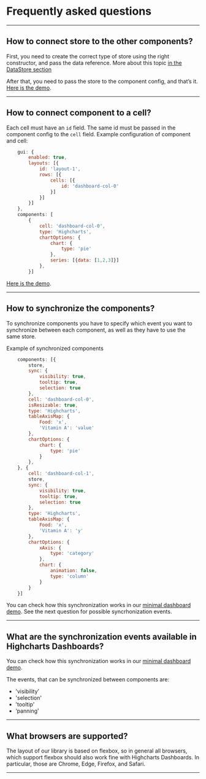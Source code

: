 Frequently asked questions
===

* * *
How to connect store to the other components?
---------------------------------------------

First, you need to create the correct type of store using the right constructor, and pass the data reference. More about this topic [in the DataStore section](https://www.highcharts.com/docs/dashboards/data-store)

After that, you need to pass the store to the component config, and that’s it.
[Here is the demo](https://jsfiddle.net/gh/get/library/pure/highcharts/highcharts/samples/dashboards/demos/dashboard-minimal).

* * *

How to connect component to a cell?
----------------------------------
Each cell must have an `id` field. The same id must be passed in the component config to the `cell` field. Example configuration of component and cell:

```js
    gui: {
        enabled: true,
        layouts: [{
            id: 'layout-1',
            rows: [{
                cells: [{
                    id: 'dashboard-col-0'
                }]
            }]
        }]
    },
    components: [
        {
            cell: 'dashboard-col-0',
            type: 'Highcharts',
            chartOptions: {
                chart: {
                    type: 'pie'
                },
                series: [{data: [1,2,3]}]
            },
        }]
```

[Here is the demo](https://jsfiddle.net/gh/get/library/pure/highcharts/highcharts/samples/dashboards/demos/component-highcharts).

* * *

How to synchronize the components?
-----------------------------
To synchronize components you have to specify which event you want to synchronize between each component, as well as they have to use the same store.

Example of synchronized components

```js
    components: [{
        store,
        sync: {
            visibility: true,
            tooltip: true,
            selection: true
        },
        cell: 'dashboard-col-0',
        isResizable: true,
        type: 'Highcharts',
        tableAxisMap: {
            Food: 'x',
            'Vitamin A': 'value'
        },
        chartOptions: {
            chart: {
                type: 'pie'
            }
        },
    }, {
        cell: 'dashboard-col-1',
        store,
        sync: {
            visibility: true,
            tooltip: true,
            selection: true
        },
        type: 'Highcharts',
        tableAxisMap: {
            Food: 'x',
            'Vitamin A': 'y'
        },
        chartOptions: {
            xAxis: {
                type: 'category'
            },
            chart: {
                animation: false,
                type: 'column'
            }
        }
    }]
```



You can check how this synchronization works in our [minimal dashboard demo](https://jsfiddle.net/gh/get/library/pure/highcharts/highcharts/samples/dashboards/demos/dashboard-minimal).
See the next question for possible syncrhonization events.

* * *
What are the synchronization events available in Highcharts Dashboards?
-----------------------------------------------------------------------
You can check how this synchronization works in our [minimal dashboard demo](https://jsfiddle.net/gh/get/library/pure/highcharts/highcharts/samples/dashboards/demos/dashboard-minimal).

The events, that can be synchronized between components are:
* 'visibility’
* 'selection'
* 'tooltip'
* ‘panning'

* * *
What browsers are supported?
---------------
The layout of our library is based on flexbox, so in general all browsers, which support flexbox should also work fine with Highcharts Dashboards.
In particular, those are Chrome, Edge, Firefox, and Safari.

* * *
